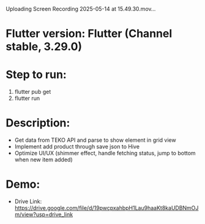 

Uploading Screen Recording 2025-05-14 at 15.49.30.mov…
# Flutter version: Flutter (Channel stable, 3.29.0)

# Step to run:
  1. flutter pub get
  2. flutter run

# Description:
- Get data from TEKO API and parse to show element in grid view
- Implement add product through save json to Hive 
- Optimize UI/UX (shimmer effect, handle fetching status, jump to bottom when new item added)

# Demo:
- Drive Link: https://drive.google.com/file/d/19pwcpxahbpH1Lau9haaKt8kaUDBNmOJm/view?usp=drive_link

